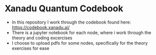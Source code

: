 # Xanadu Quantum Codebook
- In this repository I work through the codebook found here: https://codebook.xanadu.ai/ 
- There is a jupyter notebook for each node, where i work through the theory and coding excercises 
- I choose to upload pdfs for some nodes, specifically for the theory exercises for ease
